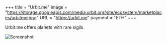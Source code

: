 +++
title = "Urbit.me"
image = "https://storage.googleapis.com/media.urbit.org/site/ecosystem/marketplaces/urbitme.png"
URL = "https://urbit.me"
payment = "ETH"
+++

Urbit.me offers planets with rare sigils.

![Screenshot](https://storage.googleapis.com/media.urbit.org/site/ecosystem/marketplaces/urbitme-screenshot.jpg)
